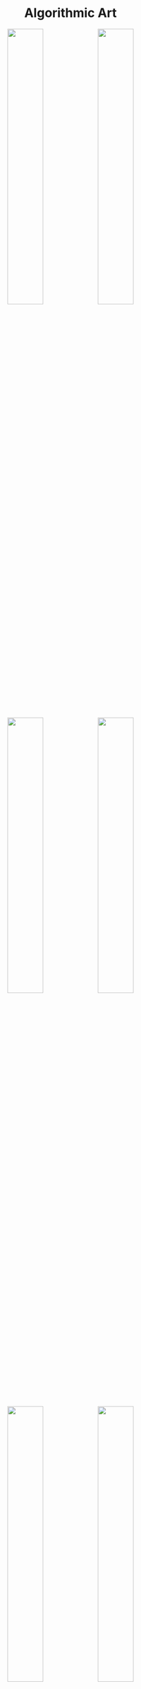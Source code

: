 <div align="center">
  
# Algorithmic Art


<p align="center">
<img src="https://github.com/LEMettler/algo-art/blob/main/src/alpine/s0.jpg" width="40%"/>
<img src="https://github.com/LEMettler/algo-art/blob/main/src/alpine/s1.jpg" width="40%"/>
<img src="https://github.com/LEMettler/algo-art/blob/main/src/alpine/s2.jpg" width="40%"/>
<img src="https://github.com/LEMettler/algo-art/blob/main/src/alpine/s3.jpg" width="40%"/>
<img src="https://github.com/LEMettler/algo-art/blob/main/src/alpine/o0.jpg" width="40%"/>
<img src="https://github.com/LEMettler/algo-art/blob/main/src/alpine/o1.jpg" width="40%"/>
<img src="https://github.com/LEMettler/algo-art/blob/main/src/alpine/o2.jpg" width="40%"/>
<img src="https://github.com/LEMettler/algo-art/blob/main/src/alpine/o3.jpg" width="40%"/>
<img src="https://github.com/LEMettler/algo-art/blob/main/src/alpine/g0.jpg" width="40%"/>
<img src="https://github.com/LEMettler/algo-art/blob/main/src/alpine/g1.jpg" width="40%"/>
<img src="https://github.com/LEMettler/algo-art/blob/main/src/alpine/g2.jpg" width="40%"/>
<img src="https://github.com/LEMettler/algo-art/blob/main/src/alpine/g3.jpg" width="40%"/>
  <br> <i>Alpine Series</i>
</p>

<br>
<br>
<br>
<br>
<br>

<p align="center">
<img src="https://github.com/LEMettler/algo-art/blob/main/src/bwnoname/nn0.jpg" width="40%"/>
<img src="https://github.com/LEMettler/algo-art/blob/main/src/bwnoname/nn1.jpg" width="40%"/>
<img src="https://github.com/LEMettler/algo-art/blob/main/src/bwnoname/nn2.jpg" width="40%"/>
<img src="https://github.com/LEMettler/algo-art/blob/main/src/bwnoname/nn3.jpg" width="40%"/>

  <br> <i>No name yet</i>
</p>

<br>
<br>
<br>
<br>
<br>


<a href="https://gist.github.com/LEMettler/9845b8776cfea9f94b783f2b1effde55">
<p align="center">
 <img src="https://github.com/LEMettler/algo-art/blob/main/src/sj1.jpg" width="40%"/>
 <img src="https://github.com/LEMettler/algo-art/blob/main/src/sj0.jpg" width="40%"/>
 <img src="https://github.com/LEMettler/algo-art/blob/main/src/sj2.jpg" width="40%"/>
 <img src="https://github.com/LEMettler/algo-art/blob/main/src/sj3.jpg" width="40%"/>
  <br> <i>Sienna and Jade</i>
</p>
</a>
Generative, dotted scenes of sandstone mountains.


<br>
<br>
<br>
<br>
<br>


<a href="https://gist.github.com/LEMettler/3f976f8d30c0aaafde074d8004e31cc6">
<p align="center">
 <img src="https://github.com/LEMettler/algo-art/blob/main/src/ddd-1.jpg" width="40%"/>
 <img src="https://github.com/LEMettler/algo-art/blob/main/src/ddd-3.jpg" width="40%"/>
 <img src="https://github.com/LEMettler/algo-art/blob/main/src/ddd-2.jpg" width="40%"/>
 <img src="https://github.com/LEMettler/algo-art/blob/main/src/ddd-0.jpg" width="40%"/>
  <br> <i>Dotted Desert Dunes</i>
</p>
</a>
Generative Dunes from a bird-eye view in py5, processing for python. The code is presented in form of a notebook, explaining the process, the idea and execution.

<br>
<br>
<br>
<br>
<br>



<a href="https://gist.github.com/LEMettler/1f92ed571c85c81296a31ef80d330745">
<p align="center">
 <img src="https://github.com/LEMettler/algo-art/blob/main/src/biat_646.jpg" width="80%"/>
 <img src="https://github.com/LEMettler/algo-art/blob/main/src/biat_006.jpg" width="80%"/>
  <br> <i>Ice and Time</i>
</p>
</a>
Generative, abstract icewalls and icebergs in py5, processing for python.

<br>
<br>
<br>
<br>
<br>


  
<a href="https://github.com/LEMettler/strange-attractors">
<p align="center">
 <img src="https://github.com/LEMettler/strange-attractors/blob/main/data/morecolor/py5_plots/72-bw.png" width="80%"/>
 
  <br> <i>Strange Attractors</i>
</p>
</a>
Random strange attractors from 2 dimensional system of equations. Visualization is handeled with Python and processing while the datapoints are calculated in C++.


<br>
<br>
<br>


</div>
